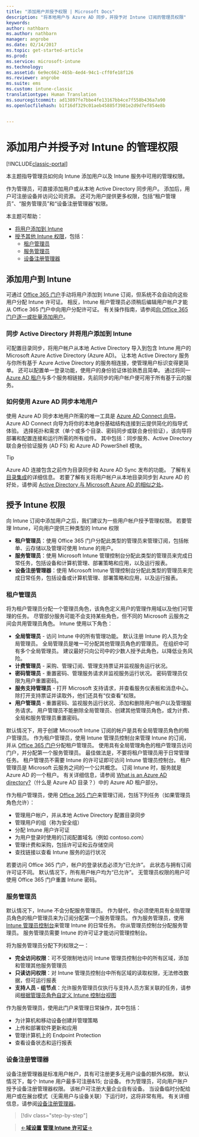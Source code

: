 ```yaml
---
title: "添加用户并授予权限 | Microsoft Docs"
description: "将本地用户与 Azure AD 同步，并授予对 Intune 订阅的管理员权限"
keywords: 
author: nathbarn
ms.author: nathbarn
manager: angrobe
ms.date: 02/14/2017
ms.topic: get-started-article
ms.prod: 
ms.service: microsoft-intune
ms.technology: 
ms.assetid: 6e9ec662-465b-4ed4-94c1-cff0fe18f126
ms.reviewer: angrobe
ms.suite: ems
ms.custom: intune-classic
translationtype: Human Translation
ms.sourcegitcommit: ad13897fe7bbe4fe13167bb4ce7f558b436a7a90
ms.openlocfilehash: b1f16df329c01aeb45885f3981e2d9d7ef854e8b


---
```


# <a name="add-users-and-give-administrative-permission-to-intune"></a>添加用户并授予对 Intune 的管理权限

[!INCLUDE[classic-portal](../includes/classic-portal.md)]

本主题指导管理员如何向 Intune 添加用户以及 Intune 服务中可用的管理权限。

作为管理员，可直接添加用户或从本地 Active Directory 同步用户。 添加后，用户可注册设备并访问公司资源。 还可为用户提供更多权限，包括“租户管理员”、“服务管理员”和“设备注册管理器”权限。

本主题可帮助：

- [将用户添加到 Intune](#add-users-to-intune)
- [授予其他 Intune 权限](#grant-intune-permissions)，包括：
  - [租户管理员](#tenant-administrator)
  - [服务管理员](#service-administrator)
  - [设备注册管理器](#device-enrollment-managers)

## <a name="add-users-to-intune"></a>添加用户到 Intune
可通过 [Office 365 门户](http://go.microsoft.com/fwlink/p/?LinkId=698854)手动将用户添加到 Intune 订阅，但系统不会自动向这些用户分配 Intune 许可证。 相反，Intune 租户管理员必须稍后编辑用户帐户才能从 Office 365 门户中向用户分配许可证。 有关操作指南，请参阅[向 Office 365 门户逐一或批量添加用户](https://support.office.com/article/Add-users-individually-or-in-bulk-to-Office-365-Admin-Help-1970f7d6-03b5-442f-b385-5880b9c256ec)。

### <a name="sync-active-directory-and-add-users-to-intune"></a>同步 Active Directory 并将用户添加到 Intune
可配置目录同步，将用户帐户从本地 Active Directory 导入到包含 Intune 用户的 Microsoft Azure Active Directory (Azure AD)。 让本地 Active Directory 服务与你所有基于 Azure Active Directory 的服务相连接，使管理用户标识变得更简单。 还可以配置单一登录功能，使用户的身份验证体验熟悉且简单。 通过将同一 [Azure AD 租户](https://azure.microsoft.com/documentation/articles/active-directory-aadconnect/)与多个服务相链接，先前同步的用户帐户便可用于所有基于云的服务。

### <a name="how-to-sync-on-premises-users-with-azure-ad"></a>如何使用 Azure AD 同步本地用户
使用 Azure AD 同步本地用户所需的唯一工具是 [Azure AD Connect 向导](https://www.microsoft.com/download/details.aspx?id=47594)。 Azure AD Connect 向导为将你的本地身份基础结构连接到云提供简化的指导式体验。  选择拓扑和需求（单个或多个目录、密码同步或联合身份验证），该向导将部署和配置连接和运行所需的所有组件。 其中包括：同步服务、Active Directory 联合身份验证服务 (AD FS) 和 Azure AD PowerShell 模块。

> [!TIP]
> Azure AD 连接包含之前作为目录同步和 Azure AD Sync 发布的功能。 了解有关[目录集成](http://technet.microsoft.com/library/jj573653.aspx)的详细信息。 若要了解有关将用户帐户从本地目录同步到 Azure AD 的好处，请参阅 [Active Directory 与 Microsoft Azure AD 的相似之处](http://technet.microsoft.com/library/dn518177.aspx)。

## <a name="grant-intune-permissions"></a>授予 Intune 权限

向 Intune 订阅中添加用户之后，我们建议为一些用户帐户授予管理权限。 若要管理 Intune，可向用户提供三种类型的 Intune 权限
-   **租户管理员**：使用 Office 365 门户分配此类型的管理员来管理订阅，包括帐单、云存储以及管理可使用 Intune 的用户。
-   **服务管理员**：使用 Microsoft Intune 管理控制台分配此类型的管理员来完成日常任务，包括设备和计算机管理、部署策略和应用，以及运行报表。
-   **设备注册管理器**：使用 Microsoft Intune 管理控制台分配此类型的管理员来完成日常任务，包括设备或计算机管理、部署策略和应用，以及运行报表。


### <a name="tenant-administrator"></a>租户管理员


将为租户管理员分配一个管理员角色，该角色定义用户的管理作用域以及他们可管理的任务。 尽管部分服务可能不会支持某些角色，但不同的 Microsoft 云服务之间会共用管理员角色。 Intune 使用以下角色：
- **全局管理员** - 访问 Intune 中的所有管理功能。 默认注册 Intune 的人员为全局管理员。 全局管理员是唯一可分配其他管理员角色的管理员。 在组织中可有多个全局管理员。 建议最好只向公司中的少数人授予此角色，以降低业务风险。
- **计费管理员** - 采购、管理订阅、管理支持票证并监视服务运行状况。
- **密码管理员** - 重置密码、管理服务请求并监视服务运行状况。 密码管理员仅限为用户重置密码。
- **服务支持管理员** - 打开 Microsoft 支持请求，并查看服务仪表板和消息中心。 除打开支持票证并读取外，他们还具有“仅查看”权限。
- **用户管理员** - 重置密码、监视服务运行状况、添加和删除用户帐户以及管理服务请求。 用户管理员不能删除全局管理员、创建其他管理员角色，或为计费、全局和服务管理员重置密码。

默认情况下，用于创建 Microsoft Intune 订阅的帐户是具有全局管理员角色的租户管理员。 作为租户管理员，使用 Intune 管理员控制台来管理 Intune 的订阅，并从 [Office 365 门户](http://go.microsoft.com/fwlink/p/?LinkId=698854)分配租户管理员。 使用具有全局管理角色的租户管理员访问门户，并分配第一个服务管理员。 最佳做法是，不要将租户管理员用于日常管理任务。 租户管理员不需要 Intune 的许可证即可访问 Intune 管理员控制台。 租户管理员是 Microsoft 云服务之间的一个公共概念。 订阅 Intune 时，服务就是 Azure AD 的一个租户。 有关详细信息，请参阅 [What is an Azure AD directory?](http://technet.microsoft.com/library/jj573650.aspx)（什么是 Azure AD 目录？）中的 Azure AD 租户部分。

作为租户管理员，使用 [Office 365 门户](http://go.microsoft.com/fwlink/p/?LinkId=698854)来管理订阅，包括下列任务（如果管理员角色允许）：

- 管理用户帐户，并从本地 Active Directory 配置目录同步
- 管理用户的组（称为安全组）
- 分配 Intune 用户许可证
- 为用户登录时使用的订阅配置域名（例如 contoso.com）
- 管理计费和采购，包括许可证和云存储空间
- 查找链接以查看 Intune 服务的运行状况

若要访问 Office 365 门户，帐户的登录状态必须为“已允许”。 此状态与拥有订阅许可证不同。 默认情况下，所有用户帐户均为“已允许”。 无管理员权限的用户可使用 Office 365 门户重置 Intune 密码。

### <a name="service-administrator"></a>服务管理员

默认情况下，Intune 不会分配服务管理员。 作为替代，你必须使用具有全局管理员角色的租户管理员来为订阅分配第一个服务管理员。 作为服务管理员，使用 [Intune 管理员控制台](https://manage.microsoft.com/)来管理 Intune 的日常任务。 你从管理员控制台分配服务管理员。 服务管理员需要 Intune 的许可证才能访问管理控制台。

将为服务管理员分配下列权限之一：
- **完全访问权限**：可不受限制地访问 Intune 管理员控制台中的所有区域，添加和管理其他服务管理员
- **只读访问权限**：对 Intune 管理员控制台中所有区域的读取权限，无法修改数据，但可运行报表
- **支持人员 - 组节点**：允许服务管理员仅执行与支持人员方案关联的任务，请参阅[根据管理员角色自定义 Intune 控制台视图](/intune/deploy-use/control-what-admins-can-see-in-the-microsoft-intune-admin-console)

作为服务管理员，使用此门户来管理日常操作，其中包括：

- 为计算机和移动设备创建并管理策略
- 上传和部署软件更新和应用
- 管理计算机上的 Endpoint Protection
- 查看设备状态和运行报表

### <a name="device-enrollment-managers"></a>设备注册管理器

设备注册管理器是标准用户帐户，具有可注册更多无用户设备的额外权限。 默认情况下，每个 Intune 用户最多可注册&15; 台设备。 作为管理员，可向用户账户授予设备注册管理器权限。 该帐户可注册大量企业自有设备。 当设备临时分配给用户或在展台模式（无需用户与设备关联）下运行时，这将非常有用。 有关详细信息，请参阅[设备注册管理器](https://docs.microsoft.com/intune/deploy-use/enroll-corporate-owned-devices-with-the-device-enrollment-manager-in-microsoft-intune)。

>[!div class="step-by-step"]

>[&larr;**域设置**](.\start-with-a-paid-subscription-to-microsoft-intune-step-2.md)     [**管理 Intune 许可证**&rarr;](.\start-with-a-paid-subscription-to-microsoft-intune-step-4.md)  



<!--HONumber=Feb17_HO3-->


